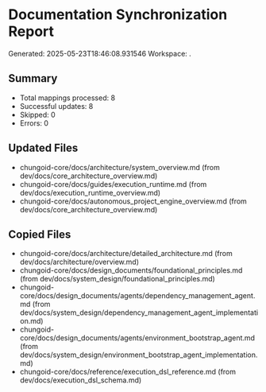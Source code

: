 # Documentation Synchronization Report

Generated: 2025-05-23T18:46:08.931546
Workspace: .

## Summary
- Total mappings processed: 8
- Successful updates: 8
- Skipped: 0
- Errors: 0

## Updated Files
- chungoid-core/docs/architecture/system_overview.md (from dev/docs/core_architecture_overview.md)
- chungoid-core/docs/guides/execution_runtime.md (from dev/docs/execution_runtime_overview.md)
- chungoid-core/docs/autonomous_project_engine_overview.md (from dev/docs/core_architecture_overview.md)

## Copied Files
- chungoid-core/docs/architecture/detailed_architecture.md (from dev/docs/architecture/overview.md)
- chungoid-core/docs/design_documents/foundational_principles.md (from dev/docs/system_design/foundational_principles.md)
- chungoid-core/docs/design_documents/agents/dependency_management_agent.md (from dev/docs/system_design/dependency_management_agent_implementation.md)
- chungoid-core/docs/design_documents/agents/environment_bootstrap_agent.md (from dev/docs/system_design/environment_bootstrap_agent_implementation.md)
- chungoid-core/docs/reference/execution_dsl_reference.md (from dev/docs/execution_dsl_schema.md)
